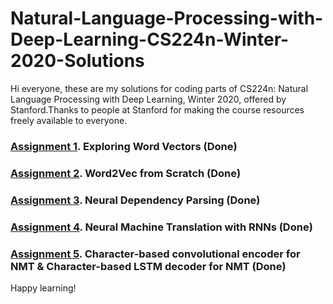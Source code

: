 # Natural-Language-Processing-with-Deep-Learning-CS224n-Winter-2020-Solutions
Hi everyone, these are my solutions for coding parts of CS224n: Natural Language Processing with Deep Learning, Winter 2020, offered by Stanford.Thanks to people at Stanford for making the course resources freely available to everyone.

### [Assignment 1](http://web.stanford.edu/class/cs224n/assignments/a1_preview/exploring_word_vectors.html). Exploring Word Vectors (Done)

### [Assignment 2](http://web.stanford.edu/class/cs224n/assignments/a2.pdf). Word2Vec from Scratch (Done)

### [Assignment 3](http://web.stanford.edu/class/cs224n/assignments/a3.pdf). Neural Dependency Parsing (Done)

### [Assignment 4](http://web.stanford.edu/class/cs224n/assignments/a4.pdf). Neural Machine Translation with RNNs (Done)

### [Assignment 5](https://github.com/saha0073/Natural-Language-Processing-with-Deep-Learning-CS224n-Winter-2020-Solutions/blob/master/a5/a5.pdf). Character-based convolutional encoder for NMT & Character-based LSTM decoder for NMT (Done)

Happy learning!
